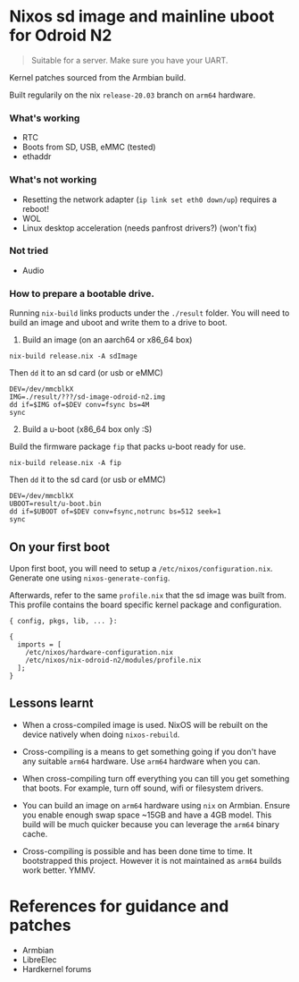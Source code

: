# Nixos sd image and mainline uboot for Odroid N2

> Suitable for a server. Make sure you have your UART.

Kernel patches sourced from the Armbian build.

Built regularily on the nix `release-20.03` branch on `arm64` hardware.

### What's working

- RTC
- Boots from SD, USB, eMMC (tested)
- ethaddr

### What's not working

- Resetting the network adapter (`ip link set eth0 down/up`) requires a reboot!
- WOL
- Linux desktop acceleration (needs panfrost drivers?) (won't fix)

### Not tried

- Audio

### How to prepare a bootable drive.

Running `nix-build` links products under the `./result` folder. You will need to build an image and uboot and write them to a drive to boot.

1. Build an image (on an aarch64 or x86_64 box)

`nix-build release.nix -A sdImage`

Then `dd` it to an sd card (or usb or eMMC)

```
DEV=/dev/mmcblkX
IMG=./result/???/sd-image-odroid-n2.img
dd if=$IMG of=$DEV conv=fsync bs=4M
sync
```

2. Build a u-boot (x86_64 box only :S)

Build the firmware package `fip` that packs u-boot ready for use.

`nix-build release.nix -A fip`

Then `dd` it to the sd card (or usb or eMMC)

```
DEV=/dev/mmcblkX
UBOOT=result/u-boot.bin
dd if=$UBOOT of=$DEV conv=fsync,notrunc bs=512 seek=1
sync
```

## On your first boot

Upon first boot, you will need to setup a `/etc/nixos/configuration.nix`. Generate one using `nixos-generate-config`.

Afterwards, refer to the same `profile.nix` that the sd image was built from. This profile contains the board specific kernel package and configuration.

```
{ config, pkgs, lib, ... }:

{
  imports = [
    /etc/nixos/hardware-configuration.nix
    /etc/nixos/nix-odroid-n2/modules/profile.nix
  ];
}
```

## Lessons learnt

- When a cross-compiled image is used. NixOS will be rebuilt on the device natively when doing `nixos-rebuild`.

- Cross-compiling is a means to get something going if you don't have any suitable `arm64` hardware. Use `arm64` hardware when you can.

- When cross-compiling turn off everything you can till you get something that boots. For example, turn off sound, wifi or filesystem drivers.

- You can build an image on `arm64` hardware using `nix` on Armbian. Ensure you enable enough swap space ~15GB and have a 4GB model. This build will be much quicker because you can leverage the `arm64` binary cache.

- Cross-compiling is possible and has been done time to time. It bootstrapped this project. However it is not maintained as `arm64` builds work better. YMMV.

# References for guidance and patches

- Armbian
- LibreElec
- Hardkernel forums
